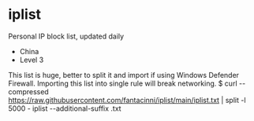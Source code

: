 # iplist
Personal IP block list, updated daily
- China
- Level 3

This list is huge, better to split it and import if using Windows Defender Firewall. Importing this list into single rule will break networking.
$ curl --compressed https://raw.githubusercontent.com/fantacinni/iplist/main/iplist.txt | split -l 5000 - iplist --additional-suffix .txt
